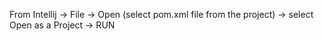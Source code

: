 From Intellij -> File -> Open (select pom.xml file from the project) -> select Open as a Project -> RUN 
